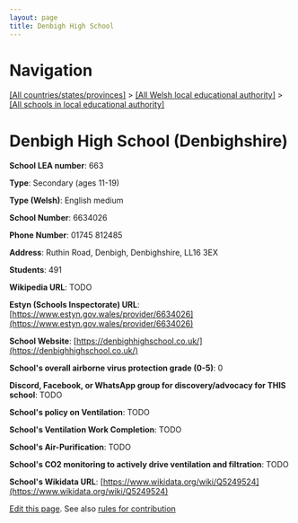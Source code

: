 ```yaml
---
layout: page
title: Denbigh High School
---
```

# Navigation

[[All countries/states/provinces]](../../..) > [[All Welsh local educational authority]](../..) > [[All schools in local educational authority]](..)

# Denbigh High School (Denbighshire)

**School LEA number**: 663

**Type**: Secondary (ages 11-19)

**Type (Welsh)**: English medium

**School Number**: 6634026

**Phone Number**: 01745 812485

**Address**: Ruthin Road, Denbigh, Denbighshire, LL16 3EX

**Students**: 491

**Wikipedia URL**: TODO

**Estyn (Schools Inspectorate) URL**: [https://www.estyn.gov.wales/provider/6634026](https://www.estyn.gov.wales/provider/6634026)

**School Website**: [https://denbighhighschool.co.uk/](https://denbighhighschool.co.uk/)

**School's overall airborne virus protection grade (0-5)**: 0

**Discord, Facebook, or WhatsApp group for discovery/advocacy for THIS school**: TODO

**School's policy on Ventilation**: TODO

**School's Ventilation Work Completion**: TODO

**School's Air-Purification**: TODO

**School's CO2 monitoring to actively drive ventilation and filtration**: TODO

**School's Wikidata URL**: [https://www.wikidata.org/wiki/Q5249524](https://www.wikidata.org/wiki/Q5249524)




[Edit this page](https://github.com/ventilate-schools/Wales/edit/prif/./Denbighshire/Denbigh_High_School.md). See also [rules for contribution](../../../contribution-rules/)